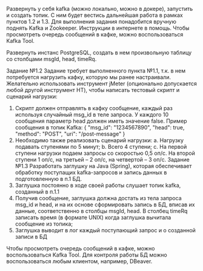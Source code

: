 Развернуть у себя kafka (можно локально, можно в докере), запустить и создать топик. С ним будет вестись дальнейшая работа в рамках пунктов 1.2 и 1.3.
Для выполнения задания понадобится вручную поднять Kafka и Zookeeper. Инструкции в интернете в помощь. 
Чтобы просмотреть очередь сообщений в кафке, можно воспользоваться Kafka Tool. 

Развернуть инстанс PostgreSQL, создать в нем произвольную таблицу со столбцами msgId, head, timeRq.

Задание №1.2
Задание требует выполненного пункта №1.1, т.к. в нем потребуется нагрузить кафку, которую мы ранее настраивали. Желательно использовать инструмент jMeter (опционально допускается любой другой инструмент НТ), чтобы написать тестовый скрипт и сценарий нагрузки: 

1.	Скрипт должен отправлять в кафку сообщение, каждый раз используя случайный msg_id в теле запроса. У каждого 10 сообщения параметр head должен иметь значение false.
      Пример сообщения в топик Kafka: { "msg_id": "1234567890", "head": true, "method": "POST", "uri": "/post-message" }
2.	Необходимо также реализовать сценарий нагрузки:
      a.	Нагрузку подавать ступенями по 5 минут;
      b.	Всего 4 ступени;
      c.	На первой ступени нагрузки подаем запросы со скоростью 0,5 оп/с. На второй ступени 1 оп/с, на третьей – 2 оп/с, на четвертой – 3 оп/с.
      Задание №1.3
      Разработать заглушку на Java (Spring), которая обеспечивает обработку поступащих kafka-запросов и запись данных в подготовленную в п.1 БД.
1.	Заглушка постоянно в ходе своей работы слушает топик kafka, созданный в п.1.1
2.	Получив сообщение, заглушка должна достать из тела запроса msg_id и head, и на их основе сформировать запись в БД, вписав их данные, соответственно в столбцы msgId, head. В столбец timeRq записать время (в формате UNIX) когда заглушка вычитала сообщение из топика;
3.	Заглушка выводит в лог каждый поступающий запрос и о созданной записи в БД

Чтобы просмотреть очередь сообщений в кафке, можно воспользоваться Kafka Tool. Для контроля работы БД можно воспользоваться любым клиентом, например, DBeaver.